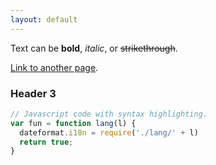 ```yaml
---
layout: default
---
```


Text can be **bold**, _italic_, or ~~strikethrough~~.

[Link to another page](./).

### Header 3

```js
// Javascript code with syntax highlighting.
var fun = function lang(l) {
  dateformat.i18n = require('./lang/' + l)
  return true;
}
```
 
 
